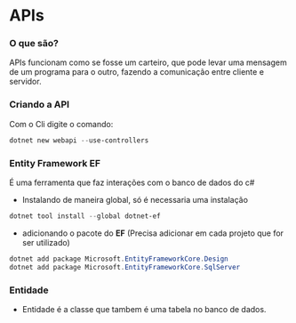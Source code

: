 # APIs
### O que são?
APIs funcionam como se fosse um carteiro, que pode levar uma mensagem de um programa para o outro, fazendo a comunicação entre cliente e servidor.  

### Criando a API
Com o Cli digite o comando:
~~~powershell
dotnet new webapi --use-controllers
~~~

### Entity Framework **EF**
É uma ferramenta que faz interações com o banco de dados do c#
* Instalando de maneira global, só é necessaria uma instalação
~~~powershell
dotnet tool install --global dotnet-ef
~~~

* adicionando o pacote do **EF** (Precisa adicionar em cada projeto que for ser utilizado)
~~~powershell
dotnet add package Microsoft.EntityFrameworkCore.Design
dotnet add package Microsoft.EntityFrameworkCore.SqlServer
~~~

### Entidade
* Entidade é a classe que tambem é uma tabela no banco de dados.
